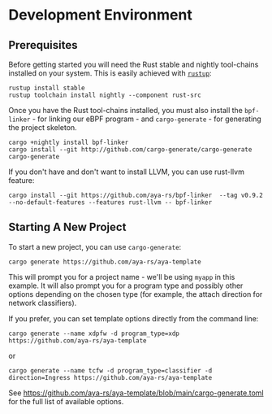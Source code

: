# Development Environment

## Prerequisites

Before getting started you will need the Rust stable and nightly tool-chains installed on your system.
This is easily achieved with [`rustup`](https://rustup.rs):

```console
rustup install stable
rustup toolchain install nightly --component rust-src
```

Once you have the Rust tool-chains installed, you must also install the `bpf-linker` - for linking our eBPF program - and `cargo-generate` - for generating the project skeleton.

```console
cargo +nightly install bpf-linker
cargo install --git http://github.com/cargo-generate/cargo-generate cargo-generate
```

If you don't have and don't want to install LLVM, you can use rust-llvm feature:
```console
cargo install --git https://github.com/aya-rs/bpf-linker  --tag v0.9.2 --no-default-features --features rust-llvm -- bpf-linker
```

## Starting A New Project

To start a new project, you can use `cargo-generate`:

```console
cargo generate https://github.com/aya-rs/aya-template
```
This will prompt you for a project name - we'll be using `myapp` in this example. It will also prompt you for a program type and possibly other options depending on the chosen type (for example, the attach direction for network classifiers).

If you prefer, you can set template options directly from the command line:
```console
cargo generate --name xdpfw -d program_type=xdp https://github.com/aya-rs/aya-template
```
or
```console
cargo generate --name tcfw -d program_type=classifier -d direction=Ingress https://github.com/aya-rs/aya-template
```

See https://github.com/aya-rs/aya-template/blob/main/cargo-generate.toml for the full list of available options.
